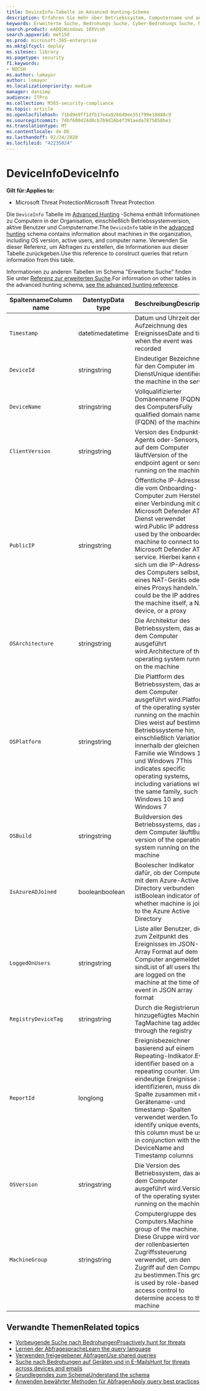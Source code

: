 ```yaml
---
title: DeviceInfo-Tabelle im Advanced Hunting-Schema
description: Erfahren Sie mehr über Betriebssystem, Computername und andere Computer Informationen in der deviceInfo-Tabelle des Advanced Hunting-Schemas.
keywords: Erweiterte Suche, Bedrohungs Suche, Cyber-Bedrohungs Suche, Microsoft Threat Protection, Microsoft 365, MTP, m365, Suche, Abfrage, Telemetrie, Schemareferenz, Kusto, Tabelle, Spalte, Datentyp, Beschreibung, machineinfo, deviceInfo, Gerät, Computer, OS, Plattform , Benutzer
search.product: eADQiWindows 10XVcnh
search.appverid: met150
ms.prod: microsoft-365-enterprise
ms.mktglfcycl: deploy
ms.sitesec: library
ms.pagetype: security
f1.keywords:
- NOCSH
ms.author: lomayor
author: lomayor
ms.localizationpriority: medium
manager: dansimp
audience: ITPro
ms.collection: M365-security-compliance
ms.topic: article
ms.openlocfilehash: 71bd9e9ff1dfb17e4a9266d9ee351799e18888c9
ms.sourcegitcommit: 74bf600424d0cb7b9d16b4f391aeda7875058be1
ms.translationtype: MT
ms.contentlocale: de-DE
ms.lasthandoff: 02/24/2020
ms.locfileid: "42235024"
---
```

# <a name="deviceinfo"></a><span data-ttu-id="9a6fd-104">DeviceInfo</span><span class="sxs-lookup"><span data-stu-id="9a6fd-104">DeviceInfo</span></span>

<span data-ttu-id="9a6fd-105">**Gilt für:**</span><span class="sxs-lookup"><span data-stu-id="9a6fd-105">**Applies to:**</span></span>
- <span data-ttu-id="9a6fd-106">Microsoft Threat Protection</span><span class="sxs-lookup"><span data-stu-id="9a6fd-106">Microsoft Threat Protection</span></span>



<span data-ttu-id="9a6fd-107">Die `DeviceInfo` Tabelle im [Advanced Hunting](advanced-hunting-overview.md) -Schema enthält Informationen zu Computern in der Organisation, einschließlich Betriebssystemversion, aktive Benutzer und Computername.</span><span class="sxs-lookup"><span data-stu-id="9a6fd-107">The `DeviceInfo` table in the [advanced hunting](advanced-hunting-overview.md) schema contains information about machines in the organization, including OS version, active users, and computer name.</span></span> <span data-ttu-id="9a6fd-108">Verwenden Sie dieser Referenz, um Abfragen zu erstellen, die Informationen aus dieser Tabelle zurückgeben.</span><span class="sxs-lookup"><span data-stu-id="9a6fd-108">Use this reference to construct queries that return information from this table.</span></span>

<span data-ttu-id="9a6fd-109">Informationen zu anderen Tabellen im Schema "Erweiterte Suche" finden Sie unter [Referenz zur erweiterten Suche](advanced-hunting-schema-tables.md).</span><span class="sxs-lookup"><span data-stu-id="9a6fd-109">For information on other tables in the advanced hunting schema, [see the advanced hunting reference](advanced-hunting-schema-tables.md).</span></span>

| <span data-ttu-id="9a6fd-110">Spaltenname</span><span class="sxs-lookup"><span data-stu-id="9a6fd-110">Column name</span></span> | <span data-ttu-id="9a6fd-111">Datentyp</span><span class="sxs-lookup"><span data-stu-id="9a6fd-111">Data type</span></span> | <span data-ttu-id="9a6fd-112">Beschreibung</span><span class="sxs-lookup"><span data-stu-id="9a6fd-112">Description</span></span> |
|-------------|-----------|-------------|
| `Timestamp` | <span data-ttu-id="9a6fd-113">datetime</span><span class="sxs-lookup"><span data-stu-id="9a6fd-113">datetime</span></span> | <span data-ttu-id="9a6fd-114">Datum und Uhrzeit der Aufzeichnung des Ereignisses</span><span class="sxs-lookup"><span data-stu-id="9a6fd-114">Date and time when the event was recorded</span></span> |
| `DeviceId` | <span data-ttu-id="9a6fd-115">string</span><span class="sxs-lookup"><span data-stu-id="9a6fd-115">string</span></span> | <span data-ttu-id="9a6fd-116">Eindeutiger Bezeichner für den Computer im Dienst</span><span class="sxs-lookup"><span data-stu-id="9a6fd-116">Unique identifier for the machine in the service</span></span> |
| `DeviceName` | <span data-ttu-id="9a6fd-117">string</span><span class="sxs-lookup"><span data-stu-id="9a6fd-117">string</span></span> | <span data-ttu-id="9a6fd-118">Vollqualifizierter Domänenname (FQDN) des Computers</span><span class="sxs-lookup"><span data-stu-id="9a6fd-118">Fully qualified domain name (FQDN) of the machine</span></span> |
| `ClientVersion` | <span data-ttu-id="9a6fd-119">string</span><span class="sxs-lookup"><span data-stu-id="9a6fd-119">string</span></span> | <span data-ttu-id="9a6fd-120">Version des Endpunkt-Agents oder-Sensors, der auf dem Computer läuft</span><span class="sxs-lookup"><span data-stu-id="9a6fd-120">Version of the endpoint agent or sensor running on the machine</span></span> |
| `PublicIP` | <span data-ttu-id="9a6fd-121">string</span><span class="sxs-lookup"><span data-stu-id="9a6fd-121">string</span></span> | <span data-ttu-id="9a6fd-122">Öffentliche IP-Adresse, die vom Onboarding-Computer zum Herstellen einer Verbindung mit dem Microsoft Defender ATP-Dienst verwendet wird.</span><span class="sxs-lookup"><span data-stu-id="9a6fd-122">Public IP address used by the onboarded machine to connect to the Microsoft Defender ATP service.</span></span> <span data-ttu-id="9a6fd-123">Hierbei kann es sich um die IP-Adresse des Computers selbst, eines NAT-Geräts oder eines Proxys handeln.</span><span class="sxs-lookup"><span data-stu-id="9a6fd-123">This could be the IP address of the machine itself, a NAT device, or a proxy</span></span> |
| `OSArchitecture` | <span data-ttu-id="9a6fd-124">string</span><span class="sxs-lookup"><span data-stu-id="9a6fd-124">string</span></span> | <span data-ttu-id="9a6fd-125">Die Architektur des Betriebssystem, das auf dem Computer ausgeführt wird.</span><span class="sxs-lookup"><span data-stu-id="9a6fd-125">Architecture of the operating system running on the machine</span></span> |
| `OSPlatform` | <span data-ttu-id="9a6fd-126">string</span><span class="sxs-lookup"><span data-stu-id="9a6fd-126">string</span></span> | <span data-ttu-id="9a6fd-127">Die Plattform des Betriebssystem, das auf dem Computer ausgeführt wird.</span><span class="sxs-lookup"><span data-stu-id="9a6fd-127">Platform of the operating system running on the machine.</span></span> <span data-ttu-id="9a6fd-128">Dies weist auf bestimmte Betriebssysteme hin, einschließlich Variationen innerhalb der gleichen Familie wie Windows 10 und Windows 7</span><span class="sxs-lookup"><span data-stu-id="9a6fd-128">This indicates specific operating systems, including variations within the same family, such as Windows 10 and Windows 7</span></span> |
| `OSBuild` | <span data-ttu-id="9a6fd-129">string</span><span class="sxs-lookup"><span data-stu-id="9a6fd-129">string</span></span> | <span data-ttu-id="9a6fd-130">Buildversion des Betriebssystems, das auf dem Computer läuft</span><span class="sxs-lookup"><span data-stu-id="9a6fd-130">Build version of the operating system running on the machine</span></span> |
| `IsAzureADJoined` | <span data-ttu-id="9a6fd-131">boolean</span><span class="sxs-lookup"><span data-stu-id="9a6fd-131">boolean</span></span> | <span data-ttu-id="9a6fd-132">Boolescher Indikator dafür, ob der Computer mit dem Azure-Active Directory verbunden ist</span><span class="sxs-lookup"><span data-stu-id="9a6fd-132">Boolean indicator of whether machine is joined to the Azure Active Directory</span></span> |
| `LoggedOnUsers` | <span data-ttu-id="9a6fd-133">string</span><span class="sxs-lookup"><span data-stu-id="9a6fd-133">string</span></span> | <span data-ttu-id="9a6fd-134">Liste aller Benutzer, die zum Zeitpunkt des Ereignisses im JSON-Array Format auf dem Computer angemeldet sind</span><span class="sxs-lookup"><span data-stu-id="9a6fd-134">List of all users that are logged on the machine at the time of the event in JSON array format</span></span> |
| `RegistryDeviceTag` | <span data-ttu-id="9a6fd-135">string</span><span class="sxs-lookup"><span data-stu-id="9a6fd-135">string</span></span> | <span data-ttu-id="9a6fd-136">Durch die Registrierung hinzugefügtes Machine-Tag</span><span class="sxs-lookup"><span data-stu-id="9a6fd-136">Machine tag added through the registry</span></span> |
| `ReportId` | <span data-ttu-id="9a6fd-137">long</span><span class="sxs-lookup"><span data-stu-id="9a6fd-137">long</span></span> | <span data-ttu-id="9a6fd-138">Ereignisbezeichner basierend auf einem Repeating-Indikator.</span><span class="sxs-lookup"><span data-stu-id="9a6fd-138">Event identifier based on a repeating counter.</span></span> <span data-ttu-id="9a6fd-139">Um eindeutige Ereignisse zu identifizieren, muss diese Spalte zusammen mit den Gerätename-und timestamp-Spalten verwendet werden.</span><span class="sxs-lookup"><span data-stu-id="9a6fd-139">To identify unique events, this column must be used in conjunction with the DeviceName and Timestamp columns</span></span> |
| `OSVersion` | <span data-ttu-id="9a6fd-140">string</span><span class="sxs-lookup"><span data-stu-id="9a6fd-140">string</span></span> | <span data-ttu-id="9a6fd-141">Die Version des Betriebssystem, das auf dem Computer ausgeführt wird.</span><span class="sxs-lookup"><span data-stu-id="9a6fd-141">Version of the operating system running on the machine</span></span> |
| `MachineGroup` | <span data-ttu-id="9a6fd-142">string</span><span class="sxs-lookup"><span data-stu-id="9a6fd-142">string</span></span> | <span data-ttu-id="9a6fd-143">Computergruppe des Computers.</span><span class="sxs-lookup"><span data-stu-id="9a6fd-143">Machine group of the machine.</span></span> <span data-ttu-id="9a6fd-144">Diese Gruppe wird von der rollenbasierten Zugriffssteuerung verwendet, um den Zugriff auf den Computer zu bestimmen.</span><span class="sxs-lookup"><span data-stu-id="9a6fd-144">This group is used by role-based access control to determine access to the machine</span></span> |

## <a name="related-topics"></a><span data-ttu-id="9a6fd-145">Verwandte Themen</span><span class="sxs-lookup"><span data-stu-id="9a6fd-145">Related topics</span></span>
- [<span data-ttu-id="9a6fd-146">Vorbeugende Suche nach Bedrohungen</span><span class="sxs-lookup"><span data-stu-id="9a6fd-146">Proactively hunt for threats</span></span>](advanced-hunting-overview.md)
- [<span data-ttu-id="9a6fd-147">Lernen der Abfragesprache</span><span class="sxs-lookup"><span data-stu-id="9a6fd-147">Learn the query language</span></span>](advanced-hunting-query-language.md)
- [<span data-ttu-id="9a6fd-148">Verwenden freigegebener Abfragen</span><span class="sxs-lookup"><span data-stu-id="9a6fd-148">Use shared queries</span></span>](advanced-hunting-shared-queries.md)
- [<span data-ttu-id="9a6fd-149">Suche nach Bedrohungen auf Geräten und in E-Mails</span><span class="sxs-lookup"><span data-stu-id="9a6fd-149">Hunt for threats across devices and emails</span></span>](advanced-hunting-query-emails-devices.md)
- [<span data-ttu-id="9a6fd-150">Grundlegendes zum Schema</span><span class="sxs-lookup"><span data-stu-id="9a6fd-150">Understand the schema</span></span>](advanced-hunting-schema-tables.md)
- [<span data-ttu-id="9a6fd-151">Anwenden bewährter Methoden für Abfragen</span><span class="sxs-lookup"><span data-stu-id="9a6fd-151">Apply query best practices</span></span>](advanced-hunting-best-practices.md)
